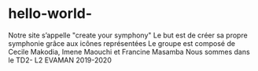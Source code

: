 # hello-world-

Notre site s’appelle "create your symphony"
Le but est de créer sa propre symphonie grâce aux icônes représentées 
Le groupe est composé de Cecile Makodia, Imene Maouchi et Francine Masamba
Nous sommes dans le TD2- L2 EVAMAN 2019-2020 
